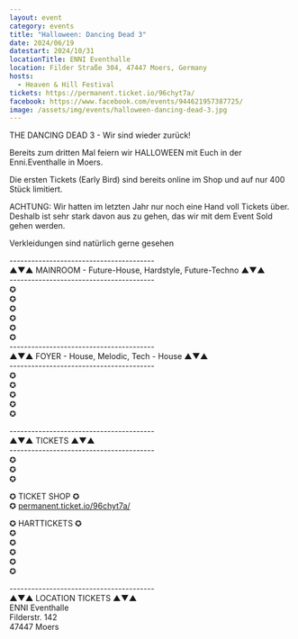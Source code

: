 ```yaml
---
layout: event
category: events
title: "Halloween: Dancing Dead 3"
date: 2024/06/19
datestart: 2024/10/31
locationTitle: ENNI Eventhalle
location: Filder Straße 304, 47447 Moers, Germany
hosts:
  - Heaven & Hill Festival
tickets: https://permanent.ticket.io/96chyt7a/
facebook: https://www.facebook.com/events/944621957387725/
image: /assets/img/events/halloween-dancing-dead-3.jpg
---
```


THE DANCING DEAD 3 - Wir sind wieder zurück!

Bereits zum dritten Mal feiern wir HALLOWEEN mit Euch in der Enni.Eventhalle in Moers.

Die ersten Tickets (Early Bird) sind bereits online im Shop und auf nur 400 Stück limitiert.

ACHTUNG: Wir hatten im letzten Jahr nur noch eine Hand voll Tickets über. Deshalb ist sehr stark davon aus zu gehen, das wir mit dem Event Sold gehen werden.

  

Verkleidungen sind natürlich gerne gesehen

  

\----------------------------------------  
▲▼▲ MAINROOM - Future-House, Hardstyle, Future-Techno ▲▼▲  
\----------------------------------------  
✪  
✪  
✪  
✪  
✪  
✪  
\----------------------------------------  
▲▼▲ FOYER - House, Melodic, Tech - House ▲▼▲  
\----------------------------------------  
✪  
✪  
✪  
✪  
✪

  

\----------------------------------------  
▲▼▲ TICKETS ▲▼▲  
\----------------------------------------  
✪  
✪  
✪

✪ TICKET SHOP ✪  
✪ [permanent.ticket.io/96chyt7a/](https://l.facebook.com/l.php?u=http%3A%2F%2Fpermanent.ticket.io%2F96chyt7a%2F&h=AT3NKxFvKHDHEpjwTU_M0Gb1metueElFZnqXQgYovCEvRvWaToEMLS0SG6B_CsV4qH_9HM1FMD6JmAccFQTYGSuGn0ieorBkHgg9aEhBgPzPGBGpPTdp1Sd7ACVtXglUH1rrwVEs4A161IVi9Z_qf84_uBAXtNmS_wh2MyLg7Q&__tn__=q&c[0]=AT0VMF0-EDRjfi-Qy-jOWq-MYaYGhh1GnJ9cG0H21ZVUZIHUwhGb75vasHp93fNMFa5UnXMZ_7K6AZV3Enr1PakR2wxoDbEDAS9UnexseOZr4S5CT_4Zi1I40GOh6QxpWQ5TOtCKMGmwt2b7AYAZ2fAqAttGwk69ky51Cmu-mGKUcyS8iOzy)

  

  

✪ HARTTICKETS ✪  
✪  
✪  
✪  
✪  
✪

\----------------------------------------  
▲▼▲ LOCATION TICKETS ▲▼▲  
ENNI Eventhalle  
Filderstr. 142  
47447 Moers